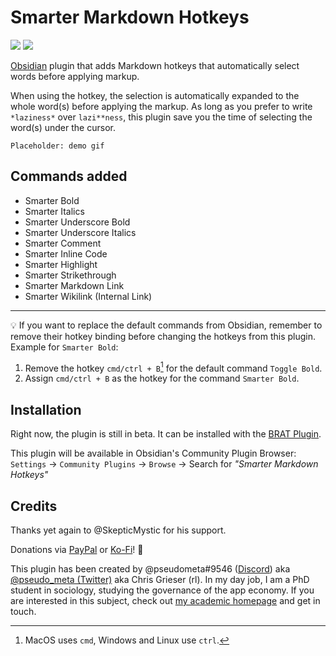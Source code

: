 # Smarter Markdown Hotkeys

![](https://img.shields.io/github/downloads/chrisgrieser/obsidian-smarter-md-hotkeys/total?label=Total%20Downloads&style=plastic) ![](https://img.shields.io/github/v/release/chrisgrieser/obsidian-smarter-md-hotkeys?label=Latest%20Release&style=plastic)

[Obsidian](https://obsidian.md/) plugin that adds Markdown hotkeys that automatically select words before applying markup.

When using the hotkey, the selection is automatically expanded to the whole word(s) before applying the markup. As long as you prefer to write `*laziness*` over `lazi**ness`, this plugin save you the time of selecting the word(s) under the cursor.

`Placeholder: demo gif`

## Commands added
- Smarter Bold
- Smarter Italics
- Smarter Underscore Bold
- Smarter Underscore Italics
- Smarter Comment
- Smarter Inline Code
- Smarter Highlight
- Smarter Strikethrough
- Smarter Markdown Link
- Smarter Wikilink (Internal Link)

---

💡 If you want to replace the default commands from Obsidian, remember to remove their hotkey binding before changing the hotkeys from this plugin. Example for `Smarter Bold`:
1. Remove the hotkey `cmd/ctrl + B`[^1] for the default command `Toggle Bold`.
2. Assign `cmd/ctrl + B` as the hotkey for the command `Smarter Bold`.

## Installation
Right now, the plugin is still in beta. It can be installed with the [BRAT Plugin](https://github.com/TfTHacker/obsidian42-brat).

This plugin will be available in Obsidian's Community Plugin Browser: `Settings` → `Community Plugins` → `Browse` → Search for *"Smarter Markdown Hotkeys"*

## Credits
Thanks yet again to @SkepticMystic for his support.

Donations via [PayPal](https://www.paypal.com/paypalme/ChrisGrieser) or [Ko-Fi](https://ko-fi.com/pseudometa)! 🙏

This plugin has been created by @pseudometa#9546 ([Discord](https://discord.gg/veuWUTm)) aka [@pseudo_meta (Twitter)](https://twitter.com/pseudo_meta) aka Chris Grieser (rl). In my day job, I am a PhD student in sociology, studying the governance of the app economy. If you are interested in this subject, check out [my academic homepage](https://chris-grieser.de/) and get in touch.

[^1]: MacOS uses `cmd`, Windows and Linux use `ctrl`.
